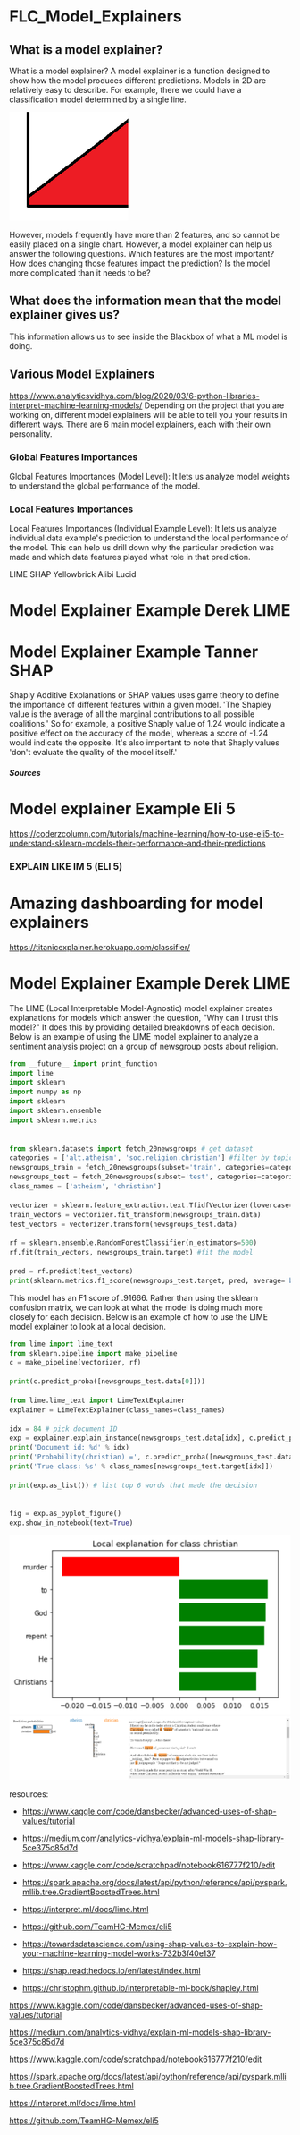 # FLC_Model_Explainers


## What is a model explainer? 

What is a model explainer?
A model explainer is a function designed to show how the model produces different predictions.
Models in 2D are relatively easy to describe. For example, there we could have a classification model determined by a single line.

![](2DModel.png)

However, models frequently have more than 2 features, and so cannot be easily placed on a single chart. However, a model explainer can help us answer the following questions.
Which features are the most important?
How does changing those features impact the prediction?
Is the model more complicated than it needs to be?



## What does the information mean that the model explainer gives us? 

This information allows us to see inside the Blackbox of what a ML model is doing.





## Various Model Explainers 

https://www.analyticsvidhya.com/blog/2020/03/6-python-libraries-interpret-machine-learning-models/
Depending on the project that you are working on, different model explainers will be able to tell you your results in different ways. There are 6 main model explainers, each with their own personality.


### Global Features Importances
Global Features Importances (Model Level): It lets us analyze model weights to understand the global performance of the model.

### Local Features Importances 
Local Features Importances (Individual Example Level): It lets us analyze individual data example's prediction to understand the local performance of the model. This can help us drill down why the particular prediction was made and which data features played what role in that prediction.

LIME
SHAP
Yellowbrick
Alibi
Lucid


# Model Explainer Example Derek LIME



# Model Explainer Example Tanner SHAP

Shaply Additive Explanations or SHAP values uses game theory to define the importance of different features within a given model. 'The Shapley value is the average of all the marginal contributions to all possible coalitions.' So for example, a positive Shaply value of 1.24 would indicate a positive effect on the accuracy of the model, whereas a score of -1.24 would indicate the opposite. It's also important to note that Shaply values 'don't evaluate the quality of the model itself.' 


##### Sources 




# Model explainer Example Eli 5
https://coderzcolumn.com/tutorials/machine-learning/how-to-use-eli5-to-understand-sklearn-models-their-performance-and-their-predictions
### EXPLAIN LIKE IM 5  (ELI 5)



# Amazing dashboarding for model explainers

https://titanicexplainer.herokuapp.com/classifier/



# Model Explainer Example Derek LIME
The LIME (Local Interpretable Model-Agnostic) model explainer creates explanations for models which answer the question, "Why can I trust this model?" It does this by providing detailed breakdowns of each decision. Below is an example of using the LIME model explainer to analyze a sentiment analysis project on a group of newsgroup posts about religion.

```python
from __future__ import print_function
import lime
import sklearn
import numpy as np
import sklearn
import sklearn.ensemble
import sklearn.metrics


from sklearn.datasets import fetch_20newsgroups # get dataset
categories = ['alt.atheism', 'soc.religion.christian'] #filter by topic
newsgroups_train = fetch_20newsgroups(subset='train', categories=categories) # divide into train and test groups
newsgroups_test = fetch_20newsgroups(subset='test', categories=categories)
class_names = ['atheism', 'christian']

vectorizer = sklearn.feature_extraction.text.TfidfVectorizer(lowercase=False)
train_vectors = vectorizer.fit_transform(newsgroups_train.data)
test_vectors = vectorizer.transform(newsgroups_test.data)

rf = sklearn.ensemble.RandomForestClassifier(n_estimators=500)
rf.fit(train_vectors, newsgroups_train.target) #fit the model

pred = rf.predict(test_vectors)
print(sklearn.metrics.f1_score(newsgroups_test.target, pred, average='binary'))
```


This model has an F1 score of .91666. Rather than using the sklearn confusion matrix, we can look at what the model is doing much more closely for each decision. Below is an example of how to use the LIME model explainer to look at a local decision.


```python
from lime import lime_text
from sklearn.pipeline import make_pipeline
c = make_pipeline(vectorizer, rf)

print(c.predict_proba([newsgroups_test.data[0]]))

from lime.lime_text import LimeTextExplainer
explainer = LimeTextExplainer(class_names=class_names)

idx = 84 # pick document ID
exp = explainer.explain_instance(newsgroups_test.data[idx], c.predict_proba, num_features=6) # create explainer object
print('Document id: %d' % idx)
print('Probability(christian) =', c.predict_proba([newsgroups_test.data[idx]])[0,1]) # pull out information on the prediction
print('True class: %s' % class_names[newsgroups_test.target[idx]])

print(exp.as_list()) # list top 6 words that made the decision


fig = exp.as_pyplot_figure()
exp.show_in_notebook(text=True)
```
![figure](weights.png)
![text](text_summary.png)




resources: 

- https://www.kaggle.com/code/dansbecker/advanced-uses-of-shap-values/tutorial

- https://medium.com/analytics-vidhya/explain-ml-models-shap-library-5ce375c85d7d

- https://www.kaggle.com/code/scratchpad/notebook616777f210/edit

- https://spark.apache.org/docs/latest/api/python/reference/api/pyspark.mllib.tree.GradientBoostedTrees.html

- https://interpret.ml/docs/lime.html

- https://github.com/TeamHG-Memex/eli5

- https://towardsdatascience.com/using-shap-values-to-explain-how-your-machine-learning-model-works-732b3f40e137

- https://shap.readthedocs.io/en/latest/index.html

- https://christophm.github.io/interpretable-ml-book/shapley.html

https://www.kaggle.com/code/dansbecker/advanced-uses-of-shap-values/tutorial

https://medium.com/analytics-vidhya/explain-ml-models-shap-library-5ce375c85d7d

https://www.kaggle.com/code/scratchpad/notebook616777f210/edit

https://spark.apache.org/docs/latest/api/python/reference/api/pyspark.mllib.tree.GradientBoostedTrees.html

https://interpret.ml/docs/lime.html

https://github.com/TeamHG-Memex/eli5